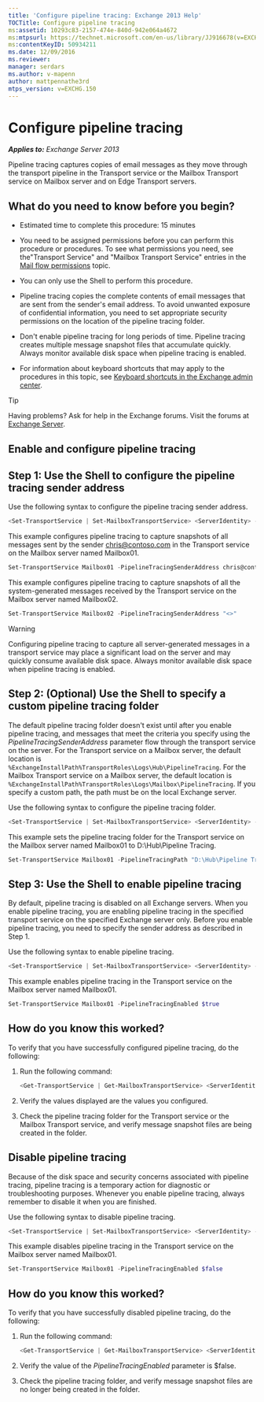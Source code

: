 ```yaml
---
title: 'Configure pipeline tracing: Exchange 2013 Help'
TOCTitle: Configure pipeline tracing
ms:assetid: 10293c83-2157-474e-840d-942e064a4672
ms:mtpsurl: https://technet.microsoft.com/en-us/library/JJ916678(v=EXCHG.150)
ms:contentKeyID: 50934211
ms.date: 12/09/2016
ms.reviewer: 
manager: serdars
ms.author: v-mapenn
author: mattpennathe3rd
mtps_version: v=EXCHG.150
---
```


# Configure pipeline tracing

_**Applies to:** Exchange Server 2013_

Pipeline tracing captures copies of email messages as they move through the transport pipeline in the Transport service or the Mailbox Transport service on Mailbox server and on Edge Transport servers.

## What do you need to know before you begin?

- Estimated time to complete this procedure: 15 minutes

- You need to be assigned permissions before you can perform this procedure or procedures. To see what permissions you need, see the"Transport Service" and "Mailbox Transport Service" entries in the [Mail flow permissions](mail-flow-permissions-exchange-2013-help.md) topic.

- You can only use the Shell to perform this procedure.

- Pipeline tracing copies the complete contents of email messages that are sent from the sender's email address. To avoid unwanted exposure of confidential information, you need to set appropriate security permissions on the location of the pipeline tracing folder.

- Don't enable pipeline tracing for long periods of time. Pipeline tracing creates multiple message snapshot files that accumulate quickly. Always monitor available disk space when pipeline tracing is enabled.

- For information about keyboard shortcuts that may apply to the procedures in this topic, see [Keyboard shortcuts in the Exchange admin center](keyboard-shortcuts-in-the-exchange-admin-center-2013-help.md).

> [!TIP]
> Having problems? Ask for help in the Exchange forums. Visit the forums at [Exchange Server](https://go.microsoft.com/fwlink/p/?linkid=60612).

## Enable and configure pipeline tracing

## Step 1: Use the Shell to configure the pipeline tracing sender address

Use the following syntax to configure the pipeline tracing sender address.

```powershell
<Set-TransportService | Set-MailboxTransportService> <ServerIdentity> -PipelineTracingSenderAddress <SMTPAddress | "<>">
```

This example configures pipeline tracing to capture snapshots of all messages sent by the sender chris@contoso.com in the Transport service on the Mailbox server named Mailbox01.

```powershell
Set-TransportService Mailbox01 -PipelineTracingSenderAddress chris@contoso.com
```

This example configures pipeline tracing to capture snapshots of all the system-generated messages received by the Transport service on the Mailbox server named Mailbox02.

```powershell
Set-TransportService Mailbox02 -PipelineTracingSenderAddress "<>"
```

> [!WARNING]
> Configuring pipeline tracing to capture all server-generated messages in a transport service may place a significant load on the server and may quickly consume available disk space. Always monitor available disk space when pipeline tracing is enabled.

## Step 2: (Optional) Use the Shell to specify a custom pipeline tracing folder

The default pipeline tracing folder doesn't exist until after you enable pipeline tracing, and messages that meet the criteria you specify using the *PipelineTracingSenderAddress* parameter flow through the transport service on the server. For the Transport service on a Mailbox server, the default location is `%ExchangeInstallPath%TransportRoles\Logs\Hub\PipelineTracing`. For the Mailbox Transport service on a Mailbox server, the default location is `%ExchangeInstallPath%TransportRoles\Logs\Mailbox\PipelineTracing`. If you specify a custom path, the path must be on the local Exchange server.

Use the following syntax to configure the pipeline tracing folder.

```powershell
<Set-TransportService | Set-MailboxTransportService> <ServerIdentity> -PipelineTracingPath <LocalFilePath>
```

This example sets the pipeline tracing folder for the Transport service on the Mailbox server named Mailbox01 to D:\\Hub\\Pipeline Tracing.

```powershell
Set-TransportService Mailbox01 -PipelineTracingPath "D:\Hub\Pipeline Tracing"
```

## Step 3: Use the Shell to enable pipeline tracing

By default, pipeline tracing is disabled on all Exchange servers. When you enable pipeline tracing, you are enabling pipeline tracing in the specified transport service on the specified Exchange server only. Before you enable pipeline tracing, you need to specify the sender address as described in Step 1.

Use the following syntax to enable pipeline tracing.

```powershell
<Set-TransportService | Set-MailboxTransportService> <ServerIdentity> -PipelineTracingEnabled $true
```

This example enables pipeline tracing in the Transport service on the Mailbox server named Mailbox01.

```powershell
Set-TransportService Mailbox01 -PipelineTracingEnabled $true
```

## How do you know this worked?

To verify that you have successfully configured pipeline tracing, do the following:

1. Run the following command:

   ```powershell
   <Get-TransportService | Get-MailboxTransportService> <ServerIdentity> | Format-List PipelineTracing*
   ```

2. Verify the values displayed are the values you configured.

3. Check the pipeline tracing folder for the Transport service or the Mailbox Transport service, and verify message snapshot files are being created in the folder.

## Disable pipeline tracing

Because of the disk space and security concerns associated with pipeline tracing, pipeline tracing is a temporary action for diagnostic or troubleshooting purposes. Whenever you enable pipeline tracing, always remember to disable it when you are finished.

Use the following syntax to disable pipeline tracing.

```powershell
<Set-TransportService | Set-MailboxTransportService> <ServerIdentity> -PipelineTracingEnabled $false
```

This example disables pipeline tracing in the Transport service on the Mailbox server named Mailbox01.

```powershell
Set-TransportService Mailbox01 -PipelineTracingEnabled $false
```

## How do you know this worked?

To verify that you have successfully disabled pipeline tracing, do the following:

1. Run the following command:

   ```powershell
   <Get-TransportService | Get-MailboxTransportService> <ServerIdentity> | Format-List PipelineTracingEnabled
   ```

2. Verify the value of the *PipelineTracingEnabled* parameter is $false.

3. Check the pipeline tracing folder, and verify message snapshot files are no longer being created in the folder.

